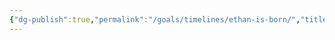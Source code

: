 ```yaml
---
{"dg-publish":true,"permalink":"/goals/timelines/ethan-is-born/","title":"Ethan is born!","created":"","updated":""}
---
```

